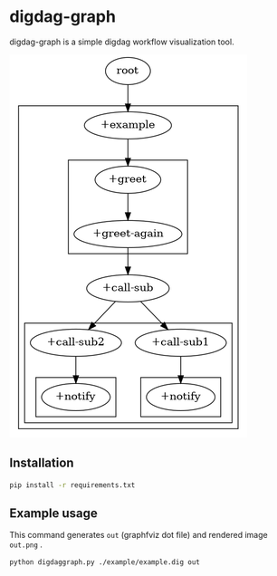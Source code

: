 # digdag-graph

digdag-graph is a simple digdag workflow visualization tool.

![](https://github.com/y-abe/digdag-graph/blob/master/example/out.png?raw=true)

## Installation

```sh
pip install -r requirements.txt
```

## Example usage

This command generates `out` (graphfviz dot file) and rendered image `out.png` .

```sh
python digdaggraph.py ./example/example.dig out
```
